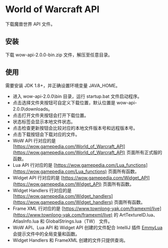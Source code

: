 # World of Warcraft API
下载魔兽世界 API 文件。

## 安装
下载 wow-api-2.0.0-bin.zip 文件，解压至任意目录。

## 使用
需要安装 JDK 1.8+，并正确设置环境变量 JAVA_HOME。
- 进入 wow-api-2.0.0\bin 目录，运行 startup.bat 文件启动程序。
- 点击选择文件夹按钮可自定义下载位置，默认位置是 wow-api-2.0.0\downloads。
- 点击打开文件夹按钮会打开下载位置。
- 状态标签会显示本地文件状态。
- 点击检查更新按钮会比较对应的本地文件版本号和远程版本号。
- 点击下载按钮会下载对应的文件。
- WoW API 行对应的是 [https://wow.gamepedia.com/World_of_Warcraft_API](https://wow.gamepedia.com/World_of_Warcraft_API) 页面所有正式服的函数。
- Lua API 行对应的是 [https://wow.gamepedia.com/Lua_functions](https://wow.gamepedia.com/Lua_functions) 页面所有函数。
- Widget API 行对应的是 [https://wow.gamepedia.com/Widget_API](https://wow.gamepedia.com/Widget_API) 页面所有函数。
- Widget Handlers 行对应的是 [https://wow.gamepedia.com/Widget_handlers](https://wow.gamepedia.com/Widget_handlers) 页面所有函数。
- Frame XML 行对应的是 [https://www.townlong-yak.com/framexml/live](https://www.townlong-yak.com/framexml/live) 的 ArtTextureID.lua、AtlasInfo.lua 和 GlobalStrings.lua（TW） 文件。
- WoW API、Lua API 和 Widget API 创建的文件配合 IntelliJ 插件 [EmmyLua](https://plugins.jetbrains.com/plugin/9768-emmylua/) 会提示文件中的全局变量和函数。
- Widget Handlers 和 FrameXML 创建的文件只提供查询。
